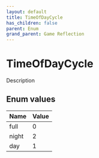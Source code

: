 ```yaml
---
layout: default
title: TimeOfDayCycle
has_children: false
parent: Enum
grand_parent: Game Reflection
---
```

# TimeOfDayCycle
Description 

## Enum values
| Name | Value |
|:-------------|:--------------|
| full | 0 |
| night | 2 |
| day | 1 |
